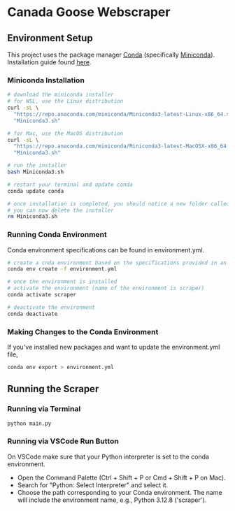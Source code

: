 # Canada Goose Webscraper

## Environment Setup

This project uses the package manager [Conda](https://docs.conda.io/en/latest/) (specifically [Miniconda](https://docs.anaconda.com/miniconda/)). Installation guide found [here](https://educe-ubc.github.io/conda.html).

### Miniconda Installation

```bash
# download the miniconda installer
# for WSL, use the Linux distribution
curl -sL \
  "https://repo.anaconda.com/miniconda/Miniconda3-latest-Linux-x86_64.sh" > \
  "Miniconda3.sh"

# for Mac, use the MacOS distribution
curl -sL \
  "https://repo.anaconda.com/miniconda/Miniconda3-latest-MacOSX-x86_64.sh" > \
  "Miniconda3.sh"
```

```bash
# run the installer
bash Miniconda3.sh

# restart your terminal and update conda
conda update conda

# once installation is completed, you should notice a new folder called miniconda3
# you can now delete the installer
rm Miniconda3.sh
```

### Running Conda Environment

Conda environment specifications can be found in environment.yml.

```bash
# create a cnda environment based on the specifications provided in an environment.yml file.
conda env create -f environment.yml

# once the environment is installed
# activate the environment (name of the environment is scraper)
conda activate scraper

# deactivate the environment
conda deactivate
```

### Making Changes to the Conda Environment

If you've installed new packages and want to update the environment.yml file,

```bash
conda env export > environment.yml
```

## Running the Scraper

### Running via Terminal

```bash
python main.py
```

### Running via VSCode Run Button

On VSCode make sure that your Python interpreter is set to the conda environment.
- Open the Command Palette (Ctrl + Shift + P or Cmd + Shift + P on Mac).
- Search for "Python: Select Interpreter" and select it.
- Choose the path corresponding to your Conda environment. The name will include the environment name, e.g., Python 3.12.8 ('scraper').
